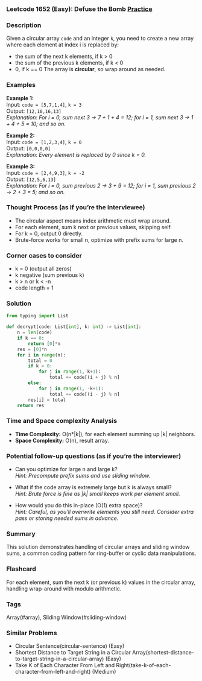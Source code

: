 ### Leetcode 1652 (Easy): Defuse the Bomb [Practice](https://leetcode.com/problems/defuse-the-bomb)

### Description  
Given a circular array `code` and an integer `k`, you need to create a new array where each element at index i is replaced by:
- the sum of the next k elements, if k > 0
- the sum of the previous k elements, if k < 0
- 0, if k == 0
The array is **circular**, so wrap around as needed.

### Examples  

**Example 1:**  
Input: `code = [5,7,1,4]`, `k = 3`  
Output: `[12,10,16,13]`  
*Explanation: For i = 0, sum next 3 -> 7 + 1 + 4 = 12; for i = 1, sum next 3 -> 1 + 4 + 5 = 10; and so on.*

**Example 2:**  
Input: `code = [1,2,3,4]`, `k = 0`  
Output: `[0,0,0,0]`  
*Explanation: Every element is replaced by 0 since k = 0.*

**Example 3:**  
Input: `code = [2,4,9,3]`, `k = -2`  
Output: `[12,5,6,13]`  
*Explanation: For i = 0, sum previous 2 -> 3 + 9 = 12; for i = 1, sum previous 2 -> 2 + 3 = 5; and so on.*


### Thought Process (as if you’re the interviewee)  
- The circular aspect means index arithmetic must wrap around.
- For each element, sum k next or previous values, skipping self.
- For k = 0, output 0 directly.
- Brute-force works for small n, optimize with prefix sums for large n.


### Corner cases to consider  
- k = 0 (output all zeros)
- k negative (sum previous k)
- k > n or k < -n
- code length = 1


### Solution

```python
from typing import List

def decrypt(code: List[int], k: int) -> List[int]:
    n = len(code)
    if k == 0:
        return [0]*n
    res = [0]*n
    for i in range(n):
        total = 0
        if k > 0:
            for j in range(1, k+1):
                total += code[(i + j) % n]
        else:
            for j in range(1, -k+1):
                total += code[(i - j) % n]
        res[i] = total
    return res
```

### Time and Space complexity Analysis  

- **Time Complexity:** O(n*|k|), for each element summing up |k| neighbors.
- **Space Complexity:** O(n), result array.


### Potential follow-up questions (as if you’re the interviewer)  

- Can you optimize for large n and large k?  
  *Hint: Precompute prefix sums and use sliding window.*

- What if the code array is extremely large but k is always small?  
  *Hint: Brute force is fine as |k| small keeps work per element small.*

- How would you do this in-place (O(1) extra space)?  
  *Hint: Careful, as you'll overwrite elements you still need. Consider extra pass or storing needed sums in advance.*

### Summary
This solution demonstrates handling of circular arrays and sliding window sums, a common coding pattern for ring-buffer or cyclic data manipulations.


### Flashcard
For each element, sum the next k (or previous k) values in the circular array, handling wrap-around with modulo arithmetic.

### Tags
Array(#array), Sliding Window(#sliding-window)

### Similar Problems
- Circular Sentence(circular-sentence) (Easy)
- Shortest Distance to Target String in a Circular Array(shortest-distance-to-target-string-in-a-circular-array) (Easy)
- Take K of Each Character From Left and Right(take-k-of-each-character-from-left-and-right) (Medium)
